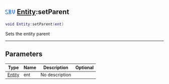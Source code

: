 ## <img src="../../.gitbook/assets/server.png" width="32" height="32" /> [Entity](../entity/README.md):setParent

```lua
void Entity:setParent(ent)
```

Sets the entity parent<br>

-----------------
## Parameters

| Type   | Name | Description | Optional |
| ------ | ---- | ----------- | -------: |
| [Entity](../entity/README.md) | ent | No description |  |
